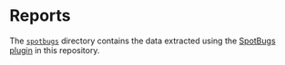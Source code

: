 # Reports

The [`spotbugs`](spotbugs/) directory contains the data extracted
using the [SpotBugs plugin](../spotbugs/) in this repository.
